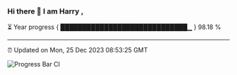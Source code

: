 ### Hi there 👋 I am Harry , 

⏳ Year progress { █████████████████████████████▁ } 98.18 %

---

⏰ Updated on Mon, 25 Dec 2023 08:53:25 GMT

![Progress Bar CI](https://github.com/duykhang68/duykhang68/workflows/Progress%20Bar%20CI/badge.svg)
